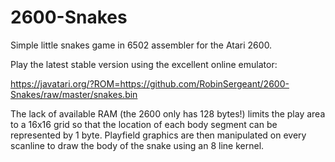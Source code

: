 # 2600-Snakes
Simple little snakes game in 6502 assembler for the Atari 2600.

Play the latest stable version using the excellent online emulator:

https://javatari.org/?ROM=https://github.com/RobinSergeant/2600-Snakes/raw/master/snakes.bin

The lack of available RAM (the 2600 only has 128 bytes!) limits the play area to a 16x16 grid
so that the location of each body segment can be represented by 1 byte.  Playfield graphics
are then manipulated on every scanline to draw the body of the snake using an 8 line kernel.
